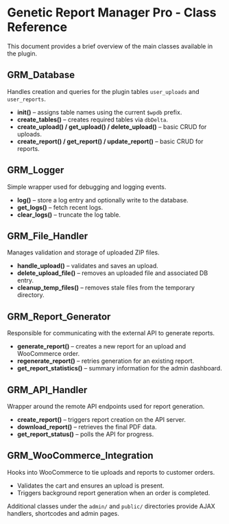 # Genetic Report Manager Pro - Class Reference

This document provides a brief overview of the main classes available in the plugin.

## GRM_Database
Handles creation and queries for the plugin tables `user_uploads` and `user_reports`.
- **init()** – assigns table names using the current `$wpdb` prefix.
- **create_tables()** – creates required tables via `dbDelta`.
- **create_upload() / get_upload() / delete_upload()** – basic CRUD for uploads.
- **create_report() / get_report() / update_report()** – basic CRUD for reports.

## GRM_Logger
Simple wrapper used for debugging and logging events.
- **log()** – store a log entry and optionally write to the database.
- **get_logs()** – fetch recent logs.
- **clear_logs()** – truncate the log table.

## GRM_File_Handler
Manages validation and storage of uploaded ZIP files.
- **handle_upload()** – validates and saves an upload.
- **delete_upload_file()** – removes an uploaded file and associated DB entry.
- **cleanup_temp_files()** – removes stale files from the temporary directory.

## GRM_Report_Generator
Responsible for communicating with the external API to generate reports.
- **generate_report()** – creates a new report for an upload and WooCommerce order.
- **regenerate_report()** – retries generation for an existing report.
- **get_report_statistics()** – summary information for the admin dashboard.

## GRM_API_Handler
Wrapper around the remote API endpoints used for report generation.
- **create_report()** – triggers report creation on the API server.
- **download_report()** – retrieves the final PDF data.
- **get_report_status()** – polls the API for progress.

## GRM_WooCommerce_Integration
Hooks into WooCommerce to tie uploads and reports to customer orders.
- Validates the cart and ensures an upload is present.
- Triggers background report generation when an order is completed.

Additional classes under the `admin/` and `public/` directories provide AJAX handlers, shortcodes and admin pages.

